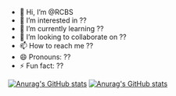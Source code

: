 - 👋 Hi, I’m @RCBS
- 👀 I’m interested in ??
- 🌱 I’m currently learning ??
- 💞️ I’m looking to collaborate on ??
- 📫 How to reach me ??
- 😄 Pronouns: ??
- ⚡ Fun fact: ??

[![Anurag's GitHub stats](https://github-readme-stats.vercel.app/api?username=realcodestudio)](https://github.com/anuraghazra/github-readme-stats)
[![Anurag's GitHub stats](https://github-readme-stats.vercel.app/api?username=starwpr)](https://github.com/anuraghazra/github-readme-stats)

